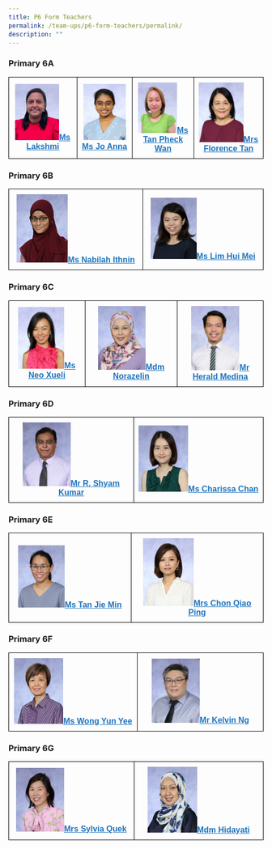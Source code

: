 ```yaml
---
title: P6 Form Teachers
permalink: /team-ups/p6-form-teachers/permalink/
description: ""
---
```

### **Primary 6A**

<style type="text/css">
.tg  {border-collapse:collapse;border-spacing:0;}
.tg td{border-color:black;border-style:solid;border-width:1px;font-family:Arial, sans-serif;font-size:14px;
  overflow:hidden;padding:10px 5px;word-break:normal;}
.tg th{border-color:black;border-style:solid;border-width:1px;font-family:Arial, sans-serif;font-size:14px;
  font-weight:normal;overflow:hidden;padding:10px 5px;word-break:normal;}
.tg .tg-f4yw{background-color:#FFF;text-align:center;vertical-align:middle}
.tg .tg-vgmr{background-color:#;text-align:center;vertical-align:middle}
</style>
<table class="tg">
<thead>
  <tr>
    <td colspan="2" class="tg-vgmr"><img style="width:70%" src="/images/Our%20Team%20UPS/P6%20Form%20Teachers/Lakshmi.png"><span style="font-weight:bold"><a rel="noopener noreferrer" target="_blank" href="mailto:lakshmi_arivananthan@schools.gov.sg"><span style="text-decoration:underline;color:#1E73BE;background-color:transparent">Ms Lakshmi</span></a></span></td>
		 <td colspan="2" class="tg-vgmr"><img style="width:85%" src="/images/Our%20Team%20UPS/P6%20Form%20Teachers/ms%20joanna.jpg"><span style="font-weight:bold"><a rel="noopener noreferrer" target="_blank" href="mailto:jeba_kumar_selvin@schools.gov.sg"><span style="text-decoration:underline;color:#1E73BE;background-color:transparent">Ms Jo Anna</span></a></span></td>
    <td class="tg-vgmr"><img style="width:70%" src="/images/Our%20Team%20UPS/Chinese%20Language%20Teachers/Ms%20Tan%20Pheck%20Wan.png"><span style="font-weight:bold"><a rel="noopener noreferrer" target="_blank" href="mailto:tan_pheck_wan@schools.gov.sg"><span style="text-decoration:underline;color:#1E73BE;background-color:transparent">Ms Tan Pheck Wan</span></a></span><br></td>
		<td colspan="2" class="tg-vgmr"><img style="width:70%" src="/images/Our%20Team%20UPS/P6%20Form%20Teachers/mrs%20florence%20tan%20jing%20hwa.jpg"><span style="font-weight:bold"><a rel="noopener noreferrer" target="_blank" href="mailto:tan_jing_hwa@schools.gov.sg"><span style="text-decoration:underline;color:#1E73BE;background-color:transparent">Mrs Florence Tan</span></a></span></td>
		</tr>
</thead>
</table>

### **Primary 6B**

<style type="text/css">
.tg  {border-collapse:collapse;border-spacing:0;}
.tg td{border-color:black;border-style:solid;border-width:1px;font-family:Arial, sans-serif;font-size:14px;
  overflow:hidden;padding:10px 5px;word-break:normal;}
.tg th{border-color:black;border-style:solid;border-width:1px;font-family:Arial, sans-serif;font-size:14px;
  font-weight:normal;overflow:hidden;padding:10px 5px;word-break:normal;}
.tg .tg-f4yw{background-color:#FFF;text-align:center;vertical-align:middle}
.tg .tg-vgmr{background-color:#;text-align:center;vertical-align:middle}
</style>
<table class="tg">
<thead>
  <tr>
    <td colspan="2" class="tg-vgmr"><img style="width:40%" src="/images/Our%20Team%20UPS/P6%20Form%20Teachers/ms%20nabilah%20binte%20ithnin.jpg"><span style="font-weight:bold"><a rel="noopener noreferrer" target="_blank" href="mailto:nabilah_ithnin@schools.gov.sg"><span style="text-decoration:underline;color:#1E73BE;background-color:transparent">Ms Nabilah Ithnin</span></a></span></td>
		 <td colspan="2" class="tg-vgmr"><img style="width:40%" src="/images/Our%20Team%20UPS/SL%20&%20Middle%20Management/Middle%20Management/ms%20lim%20hui%20mei.jpg"><span style="font-weight:bold"><a rel="noopener noreferrer" target="_blank" href="mailto:lim_hui_mei@schools.gov.sg"><span style="text-decoration:underline;color:#1E73BE;background-color:transparent">Ms Lim Hui Mei</span></a></span></td>
	</tr>
</thead>
</table>

### **Primary 6C**

<style type="text/css">
.tg  {border-collapse:collapse;border-spacing:0;}
.tg td{border-color:black;border-style:solid;border-width:1px;font-family:Arial, sans-serif;font-size:14px;
  overflow:hidden;padding:10px 5px;word-break:normal;}
.tg th{border-color:black;border-style:solid;border-width:1px;font-family:Arial, sans-serif;font-size:14px;
  font-weight:normal;overflow:hidden;padding:10px 5px;word-break:normal;}
.tg .tg-f4yw{background-color:#FFF;text-align:center;vertical-align:middle}
.tg .tg-vgmr{background-color:#;text-align:center;vertical-align:middle}
</style>
<table class="tg">
<thead>
  <tr>
    <td colspan="2" class="tg-vgmr"><img style="width:65%" src="/images/Our%20Team%20UPS/P6%20Form%20Teachers/ms%20neo%20xueli.jpg"><span style="font-weight:bold"><a rel="noopener noreferrer" target="_blank" href="mailto:neo_xueli@schools.gov.sg"><span style="text-decoration:underline;color:#1E73BE;background-color:transparent">Ms Neo Xueli</span></a></span></td>
		 <td colspan="2" class="tg-vgmr"><img style="width:55%" src="/images/Our%20Team%20UPS/P6%20Form%20Teachers/mdm%20norazelin%20binte%20misnari.jpg"><span style="font-weight:bold"><a rel="noopener noreferrer" target="_blank" href="mailto:norazelin_misnari@schools.gov.sg"><span style="text-decoration:underline;color:#1E73BE;background-color:transparent">Mdm Norazelin</span></a></span></td>
		<td colspan="2" class="tg-vgmr"><img style="width:60%" src="/images/Our%20Team%20UPS/Music%20Teachers/mr%20herald%20arguil%20medina.jpg"><span style="font-weight:bold"><a rel="noopener noreferrer" target="_blank" href="mailto:herald_arguil_medina@schools.gov.sg"><span style="text-decoration:underline;color:#1E73BE;background-color:transparent">Mr Herald Medina</span></a></span></td>
	</tr>
</thead>
</table>

### **Primary 6D**

<style type="text/css">
.tg  {border-collapse:collapse;border-spacing:0;}
.tg td{border-color:black;border-style:solid;border-width:1px;font-family:Arial, sans-serif;font-size:14px;
  overflow:hidden;padding:10px 5px;word-break:normal;}
.tg th{border-color:black;border-style:solid;border-width:1px;font-family:Arial, sans-serif;font-size:14px;
  font-weight:normal;overflow:hidden;padding:10px 5px;word-break:normal;}
.tg .tg-f4yw{background-color:#FFF;text-align:center;vertical-align:middle}
.tg .tg-vgmr{background-color:#;text-align:center;vertical-align:middle}
</style>
<table class="tg">
<thead>
  <tr>
    <td colspan="2" class="tg-vgmr"><img style="width:40%" src="/images/Our%20Team%20UPS/P6%20Form%20Teachers/mr%20r%20shyam%20kumar.jpg"><span style="font-weight:bold"><a rel="noopener noreferrer" target="_blank" href="mailto:r_shyam_kumar@schools.gov.sg"><span style="text-decoration:underline;color:#1E73BE;background-color:transparent">Mr R. Shyam Kumar</span></a></span></td>
		 <td colspan="2" class="tg-vgmr"><img style="width:40%" src="/images/Our%20Team%20UPS/P6%20Form%20Teachers/ms%20chan%20kar%20yee%20charissa.jpg"><span style="font-weight:bold"><a rel="noopener noreferrer" target="_blank" href="mailto:chan_kar_yee_charissa@schools.gov.sg"><span style="text-decoration:underline;color:#1E73BE;background-color:transparent">Ms Charissa Chan</span></a></span></td>
	</tr>
</thead>
</table>

### **Primary 6E**

<style type="text/css">
.tg  {border-collapse:collapse;border-spacing:0;}
.tg td{border-color:black;border-style:solid;border-width:1px;font-family:Arial, sans-serif;font-size:14px;
  overflow:hidden;padding:10px 5px;word-break:normal;}
.tg th{border-color:black;border-style:solid;border-width:1px;font-family:Arial, sans-serif;font-size:14px;
  font-weight:normal;overflow:hidden;padding:10px 5px;word-break:normal;}
.tg .tg-f4yw{background-color:#FFF;text-align:center;vertical-align:middle}
.tg .tg-vgmr{background-color:#;text-align:center;vertical-align:middle}
</style>
<table class="tg">
<thead>
  <tr>
    <td colspan="2" class="tg-vgmr"><img style="width:40%" src="/images/Our%20Team%20UPS/P6%20Form%20Teachers/ms%20tan%20jie%20min.jpg"><span style="font-weight:bold"><a rel="noopener noreferrer" target="_blank" href="mailto:tan_jie_min@schools.gov.sg"><span style="text-decoration:underline;color:#1E73BE;background-color:transparent">Ms Tan Jie Min</span></a></span></td>
		 <td colspan="2" class="tg-vgmr"><img style="width:40%" src="/images/Our%20Team%20UPS/Chinese%20Language%20Teachers/mrs%20chon%20qiao%20ping.jpg"><span style="font-weight:bold"><a rel="noopener noreferrer" target="_blank" href="mailto:chong_qiao_ping@schools.gov.sg"><span style="text-decoration:underline;color:#1E73BE;background-color:transparent">Mrs Chon Qiao Ping</span></a></span></td>
	</tr>
</thead>
</table>

### **Primary 6F**

<style type="text/css">
.tg  {border-collapse:collapse;border-spacing:0;}
.tg td{border-color:black;border-style:solid;border-width:1px;font-family:Arial, sans-serif;font-size:14px;
  overflow:hidden;padding:10px 5px;word-break:normal;}
.tg th{border-color:black;border-style:solid;border-width:1px;font-family:Arial, sans-serif;font-size:14px;
  font-weight:normal;overflow:hidden;padding:10px 5px;word-break:normal;}
.tg .tg-f4yw{background-color:#FFF;text-align:center;vertical-align:middle}
.tg .tg-vgmr{background-color:#;text-align:center;vertical-align:middle}
</style>
<table class="tg">
<thead>
  <tr>
    <td colspan="2" class="tg-vgmr"><img style="width:40%" src="/images/Our%20Team%20UPS/P6%20Form%20Teachers/ms%20wong%20yun%20yee.jpg"><span style="font-weight:bold"><a rel="noopener noreferrer" target="_blank" href="mailto:wong_yun_yee@schools.gov.sg"><span style="text-decoration:underline;color:#1E73BE;background-color:transparent">Ms Wong Yun Yee</span></a></span></td>
		 <td colspan="2" class="tg-vgmr"><img style="width:40%" src="/images/Our%20Team%20UPS/SL%20&%20Middle%20Management/Middle%20Management/mr%20kelvin%20ng%20chin%20khiang.jpg"><span style="font-weight:bold"><a rel="noopener noreferrer" target="_blank" href="mailto:kelvin_ng_chin_khiang@schools.gov.sg"><span style="text-decoration:underline;color:#1E73BE;background-color:transparent">Mr Kelvin Ng</span></a></span></td>
	</tr>
</thead>
</table>

### **Primary 6G**

<style type="text/css">
.tg  {border-collapse:collapse;border-spacing:0;}
.tg td{border-color:black;border-style:solid;border-width:1px;font-family:Arial, sans-serif;font-size:16px;
  overflow:hidden;padding:10px 5px;word-break:normal;}
.tg th{border-color:black;border-style:solid;border-width:1px;font-family:Arial, sans-serif;font-size:16px;
  font-weight:normal;overflow:hidden;padding:10px 5px;word-break:normal;}
.tg .tg-f4yw{background-color:#FFF;text-align:center;vertical-align:middle}
.tg .tg-vgmr{background-color:#;text-align:center;vertical-align:middle}
</style>
<table class="tg">
<thead>
  <tr>
    <td colspan="2" class="tg-vgmr"><img style="width:40%" src="/images/Our%20Team%20UPS/P6%20Form%20Teachers/mrs%20sylvia%20quek.jpg"><span style="font-weight:bold"><a rel="noopener noreferrer" target="_blank" href="mailto:ong_mui_yen_sylvia@schools.gov.sg"><span style="text-decoration:underline;color:#1E73BE;background-color:transparent">Mrs Sylvia Quek</span></a></span></td>
		 <td colspan="2" class="tg-vgmr"><img style="width:40%" src="/images/Our%20Team%20UPS/Malay%20Language%20Teachers/mdm%20nur%20hidayati%20bte%20mohd%20ali.jpg"><span style="font-weight:bold"><a rel="noopener noreferrer" target="_blank" href="mailto:nur_hidayati_mohd_ali@schools.gov.sg"><span style="text-decoration:underline;color:#1E73BE;background-color:transparent">Mdm Hidayati</span></a></span></td>
	</tr>
</thead>
</table>